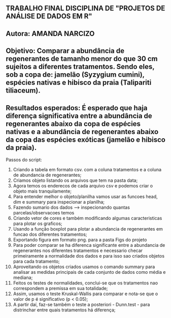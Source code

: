 ## TRABALHO FINAL DISCIPLINA DE "PROJETOS DE ANÁLISE DE DADOS EM R" ##
## Autora: AMANDA NARCIZO ##
## Objetivo: Comparar a abundância de regenerantes de tamanho menor do que 30 cm sujeitos a diferentes tratamentos. Sendo eles, sob a copa de: jamelão (Syzygium cumini), espécies nativas e hibisco da praia (Talipariti tiliaceum). 
## Resultados esperados: É esperado que haja diferença significativa entre a abundância de regenerantes abaixo da copa de espécies nativas e a abundância de regenerantes abaixo da copa das espécies exóticas (jamelão e hibisco da praia).

Passos do script:
1. Criando a tabela em formato csv. com a coluna tratamentos e a coluna de abundancia de regenerantes; 
2. Criamos objeto listando os arquivos que tem na pasta data; 
3. Agora temos os enderecos de cada arquivo csv e podemos criar o objeto mais tranquilamente; 
4. Para entender melhor o objeto/planilha vamos usar as funcoes head, dim e summary para inspecionar a planilha;
5. Fazendo sumario dos dados --> inspecionando quantas parcelas/observacoes temos
6. Criando vetor de cores e também modificando algumas caracteristicas para plotar os graficos; 
7. Usando a função boxplot para plotar a abundancia de regenerantes em funcao dos diferentes tratamentos; 
8. Exportando figura em formato png. para a pasta Figs do projeto
9. Para poder comparar se ha diferenca significante entre a abundancia de regenerantes nos diferentes tratamentos e necessario checar primeiramente a normalidade dos dados e para isso sao criados objetos para cada tratamento;
10. Aproveitando os objetos criados usamos o comando summary para analisar as medidas principais de cada conjunto de dados como média e mediana;
11. Feitos os testes de normalidades, conclui-se que os tratamentos nao correspondem a premissa em sua totalidade;
12. Assim, usamos o teste Kruskal-Wallis para comparar e nota-se que o valor de p é significativo (p < 0.05);
13. A partir daí, faz-se também o teste a posteriori - Dunn.test - para distrinchar entre quais tratamentos há diferença;
